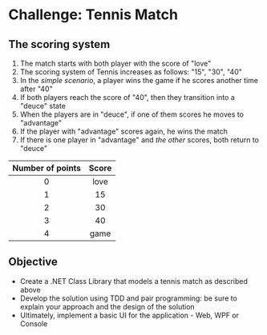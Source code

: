 # Challenge: Tennis Match

## The scoring system

1. The match starts with both player with the score of "love"
1. The scoring system of Tennis increases as follows: "15", "30", "40"
1. In the *simple scenario*, a player wins the game if he scores another time after "40"
1. If both players reach the score of "40", then they transition into a "deuce" state
1. When the players are in "deuce", if one of them scores he moves to "advantage"
1. If the player with "advantage" scores again, he wins the match
1. If there is one player in "advantage" and *the other* scores, both return to "deuce"

| Number of points | Score |
|:----------------:|:-----:|
|         0        |  love |
|         1        |   15  |
|         2        |   30  |
|         3        |   40  |
|         4        |  game |

## Objective

- Create a .NET Class Library that models a tennis match as described above
- Develop the solution using TDD and pair programming: be sure to explain your approach and the design of the solution
- Ultimately, implement a basic UI for the application - Web, WPF or Console
